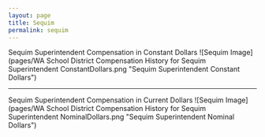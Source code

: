```yaml
---
layout: page
title: Sequim
permalink: sequim
---
```



Sequim Superintendent Compensation in Constant Dollars
![Sequim Image](pages/WA School District Compensation History for Sequim Superintendent ConstantDollars.png "Sequim Superintendent Constant Dollars")
___

Sequim Superintendent Compensation in Current Dollars
![Sequim Image](pages/WA School District Compensation History for Sequim Superintendent NominalDollars.png "Sequim Superintendent Nominal Dollars")